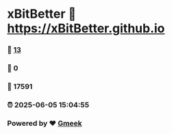 # xBitBetter :link: https://xBitBetter.github.io 
### :page_facing_up: [13](https://xBitBetter.github.io/tag.html) 
### :speech_balloon: 0 
### :hibiscus: 17591 
### :alarm_clock: 2025-06-05 15:04:55 
### Powered by :heart: [Gmeek](https://github.com/Meekdai/Gmeek)
